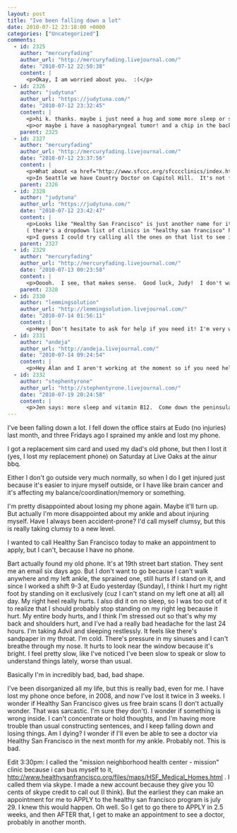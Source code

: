 ```yaml
---
layout: post
title: "Ive been falling down a lot"
date: 2010-07-12 23:18:00 +0000
categories: ["Uncategorized"]
comments:
  - id: 2325
    author: "mercuryfading"
    author_url: "http://mercuryfading.livejournal.com/"
    date: "2010-07-12 22:50:38"
    content: |
      <p>Okay, I am worried about you.  :(</p>
  - id: 2326
    author: "judytuna"
    author_url: "https://judytuna.com/"
    date: "2010-07-12 23:32:45"
    content: |
      <p>hi k. thanks. maybe i just need a hug and some more sleep or something. =( i guess i think of myself as "someone that doesn't have health problems la la la," so i'm kind of just flailing around. but even completely healthy people should, you know, think about their health, which i don't, so at least i finally took the first steps to enroll in that health program, if nothing else. they told me on the phone that if i wanted my ankle to be seen by someone earlier, go to urgent care, but they didn't really tell me about what options are available to ppl without insurance. more research i guess.</p>
      <p>or maybe i have a nasopharyngeal tumor! and a chip in the back of my neck!! well, i don't think so, since my nose isn't bleeding. haha.</p>
    parent: 2325
  - id: 2327
    author: "mercuryfading"
    author_url: "http://mercuryfading.livejournal.com/"
    date: "2010-07-12 23:37:56"
    content: |
      <p>What about <a href="http://www.sfccc.org/sfcccclinics/index.htm" rel="nofollow">these places</a>?</p>
      <p>In Seattle we have Country Doctor on Capitol Hill.  It's not free but they allow you to pay on a sliding scale.  Maybe start looking at primary care places with sliding scales?</p>
    parent: 2326
  - id: 2328
    author: "judytuna"
    author_url: "https://judytuna.com/"
    date: "2010-07-12 23:42:47"
    content: |
      <p>Looks like "Healthy San Francisco" is just another name for it / they're consolidating similar services, because the place that I made an appointment for today is part of the sfccc.org thing. http://www.sfccc.org/sfcccclinics/mnhc.htm<br />
      ( there's a dropdown list of clinics in "healthy san francisco" here: http://www.healthysanfrancisco.org/visitors/How_To_Apply.aspx )</p>
      <p>I guess I could try calling all the ones on that list to see if there are any that have appointments earlier. Thanks for the resource, though, I hadn't come across that site yet.</p>
    parent: 2327
  - id: 2329
    author: "mercuryfading"
    author_url: "http://mercuryfading.livejournal.com/"
    date: "2010-07-13 00:23:58"
    content: |
      <p>Ooooh.  I see, that makes sense.  Good luck, Judy!  I don't want your ankle to be all hurty anymore :(</p>
    parent: 2328
  - id: 2330
    author: "lemmingsolution"
    author_url: "http://lemmingsolution.livejournal.com/"
    date: "2010-07-14 01:56:11"
    content: |
      <p>Hey! Don't hesitate to ask for help if you need it! I'm very willing to drive you places (I owe lots of hurt-ankle karma from a few years back...), also I will give out hugs and/or other needed things! Just let me know. </p>
  - id: 2331
    author: "andeja"
    author_url: "http://andeja.livejournal.com/"
    date: "2010-07-14 09:24:54"
    content: |
      <p>Hey Alan and I aren't working at the moment so if you need help you should ask us! Also, balance/coordination/memory can all be affected by sleep (or lack thereof).  So before you suspect a rare brain disease you might want to consider getting some really good rest.  Like more than you think is plausible. When your body is injured you need waaay more sleep than normal, and letting the injured parts completely rest!</p>
  - id: 2332
    author: "stephentyrone"
    author_url: "http://stephentyrone.livejournal.com/"
    date: "2010-07-19 20:24:58"
    content: |
      <p>Jen says: more sleep and vitamin B12.  Come down the peninsula and she can give you a neurological exam.</p>
---
```


I've been falling down a lot. I fell down the office stairs at Eudo (no injuries) last month, and three Fridays ago I sprained my ankle and lost my phone. 

I got a replacement sim card and used my dad's old phone, but then I lost it (yes, I lost my replacement phone) on Saturday at Live Oaks at the ainur bbq. 

Either I don't go outside very much normally, so when I do I get injured just because it's easier to injure myself outside, or I have like brain cancer and it's affecting my balance/coordination/memory or something.

I'm pretty disappointed about losing my phone again. Maybe it'll turn up. But actually I'm more disappointed about my ankle and about injuring myself. Have I always been accident-prone? I'd call myself clumsy, but this is really taking clumsy to a new level.

I wanted to call Healthy San Francisco today to make an appointment to apply, but I can't, because I have no phone.

Bart actually found my old phone. It's at 19th street bart station. They sent me an email six days ago. But I don't want to go because I can't walk anywhere and my left ankle, the sprained one, still hurts if I stand on it, and since I worked a shift 9-3 at Eudo yesterday (Sunday), I think I hurt my right foot by standing on it exclusively (cuz I can't stand on my left one at all) all day. My right heel really hurts. I also did it on no sleep, so I was too out of it to realize that I should probably stop standing on my right leg because it hurt. My entire body hurts, and I think I'm stressed out so that's why my back and shoulders hurt, and I've had a really bad headache for the last 24 hours. I'm taking Advil and sleeping restlessly. It feels like there's sandpaper in my throat. I'm cold. There's pressure in my sinuses and I can't breathe through my  nose. It hurts to look near the window because it's bright. I feel pretty slow, like I've noticed I've been slow to speak or slow to understand things lately, worse than usual.

Basically I'm in incredibly bad, bad, bad shape.

I've been disorganized all my life, but this is really bad, even for me. I have lost my phone once before, in 2008, and now I've lost it twice in 3 weeks. I wonder if Healthy San Francisco gives us free brain scans (I don't actually wonder. That was sarcastic. I'm sure they don't). I wonder if something is wrong inside. I can't concentrate or hold thoughts, and I'm having more trouble than usual constructing sentences, and I keep falling down and losing things. Am I dying? I wonder if I'll even be able to see a doctor via Healthy San Francisco in the next month for my ankle. Probably not. This is bad.

Edit 3:30pm: I called the "mission neighborhood health center - mission" clinic because i can bus myself to it, http://www.healthysanfrancisco.org/files/maps/HSF_Medical_Homes.html . I called them via skype. I made a new account because they give you 10 cents of skype credit to call out (I think). But the earliest they can make an appointment for me to APPLY to the healthy san francisco program is july 29. I knew this would happen. Oh well. So I get to go there to APPLY in 2.5 weeks, and then AFTER that, I get to make an appointment to see a doctor, probably in another month.
